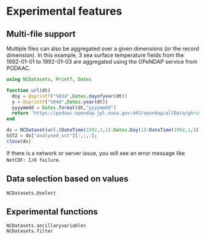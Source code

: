 # Experimental features

## Multi-file support

Multiple files can also be aggregated over a given dimensions (or the record dimension). In this example, 3 sea surface temperature fields from the
1992-01-01 to 1992-01-03 are aggregated using the OPeNDAP service from PODAAC.

```julia
using NCDatasets, Printf, Dates

function url(dt)
  doy = @sprintf("%03d",Dates.dayofyear(dt))
  y = @sprintf("%04d",Dates.year(dt))
  yyyymmdd = Dates.format(dt,"yyyymmdd")
  return "https://podaac-opendap.jpl.nasa.gov:443/opendap/allData/ghrsst/data/GDS2/L4/GLOB/CMC/CMC0.2deg/v2/$y/$doy/$(yyyymmdd)120000-CMC-L4_GHRSST-SSTfnd-CMC0.2deg-GLOB-v02.0-fv02.0.nc"
end

ds = NCDataset(url.(DateTime(1992,1,1):Dates.Day(1):DateTime(1992,1,3)),aggdim = "time");
SST2 = ds["analysed_sst"][:,:,:];
close(ds)
```

If there is a network or server issue, you will see an error message like `NetCDF: I/O failure`.


## Data selection based on values

```@docs
NCDatasets.@select
```


## Experimental functions

```@docs
NCDatasets.ancillaryvariables
NCDatasets.filter
```
